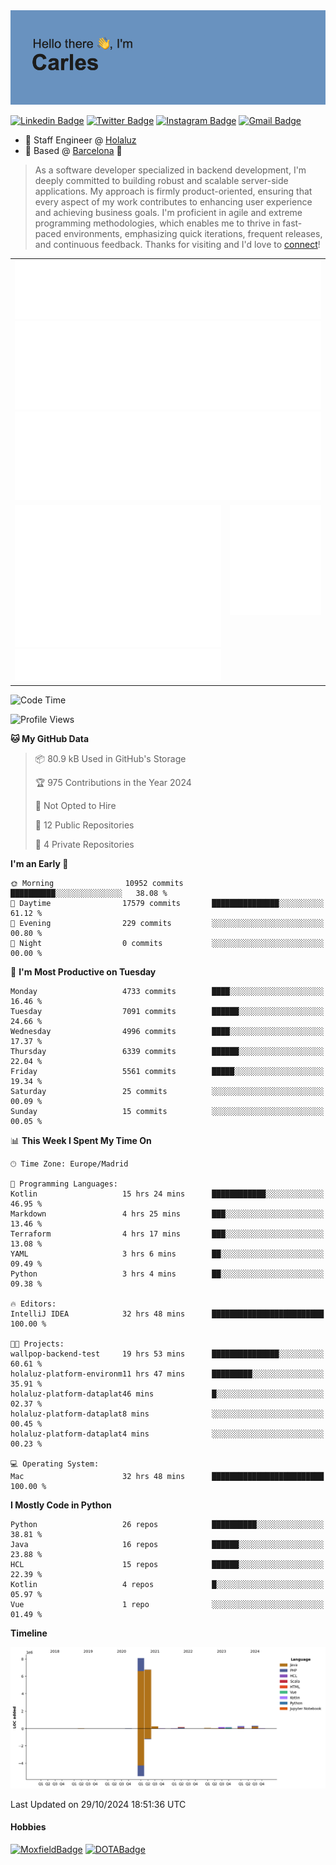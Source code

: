 <img src="header.png" alt="header">

[![Linkedin Badge](https://img.shields.io/badge/-cdespona-blue?style=flat&logo=Linkedin&logoColor=white&link=https://www.linkedin.com/in/carles-david-espona-casas-56219b11/)](https://www.linkedin.com/in/carles-david-espona-casas-56219b11/)
[![Twitter Badge](https://img.shields.io/badge/-@__cdespona-1ca0f1?style=flat&labelColor=1ca0f1&logo=twitter&logoColor=white&link=https://twitter.com/CDEspona)](https://twitter.com/CDEspona)
[![Instagram Badge](https://img.shields.io/badge/-@__cdespona-purple?style=flat&logo=instagram&logoColor=white&link=https://www.instagram.com/cdespona/)](https://www.instagram.com/cdespona/)
[![Gmail Badge](https://img.shields.io/badge/-cdespona-c14438?style=flat&logo=Gmail&logoColor=white&link=mailto:cdespona@gmail.com)](mailto:cdespona@gmail.com)

* 🔭 Staff Engineer @ [Holaluz](https://holaluz.com)
* 🏡 Based @ [Barcelona](https://www.google.es/maps/place/Barcelona) 💜

> As a software developer specialized in backend development, I'm deeply committed to building robust and scalable server-side applications. My approach is firmly product-oriented, ensuring that every aspect of my work contributes to enhancing user experience and achieving business goals. I'm proficient in agile and extreme programming methodologies, which enables me to thrive in fast-paced environments, emphasizing quick iterations, frequent releases, and continuous feedback. Thanks for visiting and I'd love to [connect](https://www.linkedin.com/in/carles-david-espona-casas-56219b11/)!

<table style="border-collapse: collapse; border: none;"> 
  <tbody>
  <tr style="border: none;">
    <td colspan="2" style="border: none; vertical-align: top;">
      <img src="summary.svg" alt="summary">
      <img src="activity-community.svg" alt="act-comm">
      <img src="repositories.svg" alt="repo">
    </td>
  </tr>
  <tr>
    <td style="border: none; vertical-align: top;">
      <img src="metrics.plugin.isocalendar.fullyear.svg" alt="calendar">
      <img src="topics.svg" alt="topics">
    </td>
    <td style="border: none; vertical-align: top;">
      <img src="achievements.svg" alt="achievements">
    </td>
  </tr>
  </tbody>
</table>

<!--START_SECTION:waka-->
![Code Time](http://img.shields.io/badge/Code%20Time-227%20hrs%2031%20mins-blue)

![Profile Views](http://img.shields.io/badge/Profile%20Views-1-blue)

**🐱 My GitHub Data** 

> 📦 80.9 kB Used in GitHub's Storage 
 > 
> 🏆 975 Contributions in the Year 2024
 > 
> 🚫 Not Opted to Hire
 > 
> 📜 12 Public Repositories 
 > 
> 🔑 4 Private Repositories 
 > 
**I'm an Early 🐤** 

```text
🌞 Morning                10952 commits       ██████████░░░░░░░░░░░░░░░   38.08 % 
🌆 Daytime                17579 commits       ███████████████░░░░░░░░░░   61.12 % 
🌃 Evening                229 commits         ░░░░░░░░░░░░░░░░░░░░░░░░░   00.80 % 
🌙 Night                  0 commits           ░░░░░░░░░░░░░░░░░░░░░░░░░   00.00 % 
```
📅 **I'm Most Productive on Tuesday** 

```text
Monday                   4733 commits        ████░░░░░░░░░░░░░░░░░░░░░   16.46 % 
Tuesday                  7091 commits        ██████░░░░░░░░░░░░░░░░░░░   24.66 % 
Wednesday                4996 commits        ████░░░░░░░░░░░░░░░░░░░░░   17.37 % 
Thursday                 6339 commits        ██████░░░░░░░░░░░░░░░░░░░   22.04 % 
Friday                   5561 commits        █████░░░░░░░░░░░░░░░░░░░░   19.34 % 
Saturday                 25 commits          ░░░░░░░░░░░░░░░░░░░░░░░░░   00.09 % 
Sunday                   15 commits          ░░░░░░░░░░░░░░░░░░░░░░░░░   00.05 % 
```


📊 **This Week I Spent My Time On** 

```text
🕑︎ Time Zone: Europe/Madrid

💬 Programming Languages: 
Kotlin                   15 hrs 24 mins      ████████████░░░░░░░░░░░░░   46.95 % 
Markdown                 4 hrs 25 mins       ███░░░░░░░░░░░░░░░░░░░░░░   13.46 % 
Terraform                4 hrs 17 mins       ███░░░░░░░░░░░░░░░░░░░░░░   13.08 % 
YAML                     3 hrs 6 mins        ██░░░░░░░░░░░░░░░░░░░░░░░   09.49 % 
Python                   3 hrs 4 mins        ██░░░░░░░░░░░░░░░░░░░░░░░   09.38 % 

🔥 Editors: 
IntelliJ IDEA            32 hrs 48 mins      █████████████████████████   100.00 % 

🐱‍💻 Projects: 
wallpop-backend-test     19 hrs 53 mins      ███████████████░░░░░░░░░░   60.61 % 
holaluz-platform-environm11 hrs 47 mins      █████████░░░░░░░░░░░░░░░░   35.91 % 
holaluz-platform-dataplat46 mins             █░░░░░░░░░░░░░░░░░░░░░░░░   02.37 % 
holaluz-platform-dataplat8 mins              ░░░░░░░░░░░░░░░░░░░░░░░░░   00.45 % 
holaluz-platform-dataplat4 mins              ░░░░░░░░░░░░░░░░░░░░░░░░░   00.23 % 

💻 Operating System: 
Mac                      32 hrs 48 mins      █████████████████████████   100.00 % 
```

**I Mostly Code in Python** 

```text
Python                   26 repos            ██████████░░░░░░░░░░░░░░░   38.81 % 
Java                     16 repos            ██████░░░░░░░░░░░░░░░░░░░   23.88 % 
HCL                      15 repos            ██████░░░░░░░░░░░░░░░░░░░   22.39 % 
Kotlin                   4 repos             █░░░░░░░░░░░░░░░░░░░░░░░░   05.97 % 
Vue                      1 repo              ░░░░░░░░░░░░░░░░░░░░░░░░░   01.49 % 
```



**Timeline**

![Lines of Code chart](https://raw.githubusercontent.com/cdespona/cdespona/main/assets/bar_graph.png)


 Last Updated on 29/10/2024 18:51:36 UTC
<!--END_SECTION:waka-->

#### Hobbies
[![MoxfieldBadge](https://img.shields.io/badge/MTG%20Commander-Cdespona-8A2BE2)](https://www.moxfield.com/users/Cdespona)
[![DOTABadge](https://img.shields.io/badge/DOTA2-GRV-red)](https://es.dotabuff.com/players/63807915)
